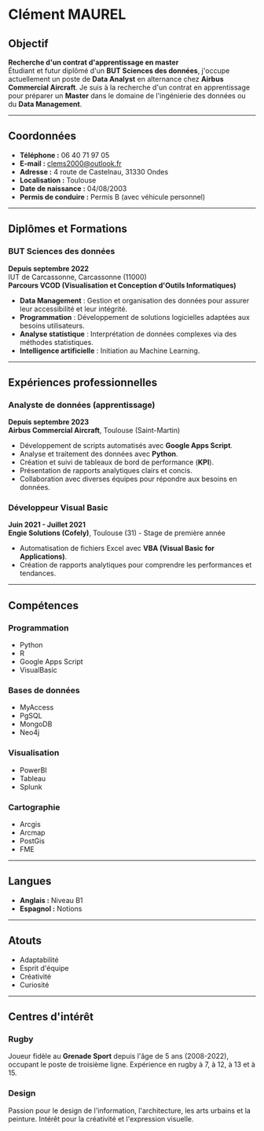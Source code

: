 # Clément MAUREL

## Objectif
**Recherche d'un contrat d'apprentissage en master**  
Étudiant et futur diplômé d'un **BUT Sciences des données**, j'occupe actuellement un poste de **Data Analyst** en alternance chez **Airbus Commercial Aircraft**. Je suis à la recherche d'un contrat en apprentissage pour préparer un **Master** dans le domaine de l'ingénierie des données ou du **Data Management**.

---

## Coordonnées
- **Téléphone :** 06 40 71 97 05  
- **E-mail :** [clems2000@outlook.fr](mailto:clems2000@outlook.fr)  
- **Adresse :** 4 route de Castelnau, 31330 Ondes  
- **Localisation :** Toulouse  
- **Date de naissance :** 04/08/2003  
- **Permis de conduire :** Permis B (avec véhicule personnel)

---

## Diplômes et Formations
### **BUT Sciences des données**  
**Depuis septembre 2022**  
IUT de Carcassonne, Carcassonne (11000)  
**Parcours VCOD (Visualisation et Conception d'Outils Informatiques)**  
- **Data Management** : Gestion et organisation des données pour assurer leur accessibilité et leur intégrité.  
- **Programmation** : Développement de solutions logicielles adaptées aux besoins utilisateurs.  
- **Analyse statistique** : Interprétation de données complexes via des méthodes statistiques.  
- **Intelligence artificielle** : Initiation au Machine Learning.

---

## Expériences professionnelles

### **Analyste de données (apprentissage)**  
**Depuis septembre 2023**  
**Airbus Commercial Aircraft**, Toulouse (Saint-Martin)  
- Développement de scripts automatisés avec **Google Apps Script**.  
- Analyse et traitement des données avec **Python**.  
- Création et suivi de tableaux de bord de performance (**KPI**).  
- Présentation de rapports analytiques clairs et concis.  
- Collaboration avec diverses équipes pour répondre aux besoins en données.

### **Développeur Visual Basic**  
**Juin 2021 - Juillet 2021**  
**Engie Solutions (Cofely)**, Toulouse (31) - Stage de première année  
- Automatisation de fichiers Excel avec **VBA (Visual Basic for Applications)**.  
- Création de rapports analytiques pour comprendre les performances et tendances.

---

## Compétences

### **Programmation**
- Python  
- R  
- Google Apps Script  
- VisualBasic  

### **Bases de données**
- MyAccess  
- PgSQL  
- MongoDB  
- Neo4j  

### **Visualisation**
- PowerBI  
- Tableau  
- Splunk  

### **Cartographie**
- Arcgis  
- Arcmap  
- PostGis  
- FME  

---

## Langues
- **Anglais :** Niveau B1  
- **Espagnol :** Notions  

---

## Atouts
- Adaptabilité  
- Esprit d'équipe  
- Créativité  
- Curiosité  

---

## Centres d'intérêt

### **Rugby**
Joueur fidèle au **Grenade Sport** depuis l'âge de 5 ans (2008-2022), occupant le poste de troisième ligne. Expérience en rugby à 7, à 12, à 13 et à 15.

### **Design**
Passion pour le design de l'information, l'architecture, les arts urbains et la peinture. Intérêt pour la créativité et l'expression visuelle.
